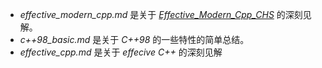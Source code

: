 * _effective_modern_cpp.md_ 是关于 [_Effective_Modern_Cpp_CHS_](https://github.com/VincentLiLab/Effective_Modern_Cpp_CHS.git) 的深刻见解。
* _c++98_basic.md_ 是关于 _C++98_ 的一些特性的简单总结。
* _effective_cpp.md_ 是关于 _effecive C++_ 的深刻见解